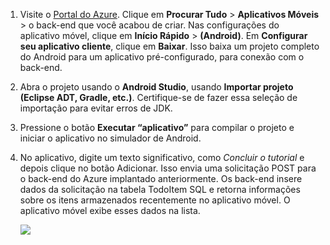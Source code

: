 
1. Visite o [Portal do Azure]. Clique em **Procurar Tudo** > **Aplicativos Móveis** > o back-end que você acabou de criar. Nas configurações do aplicativo móvel, clique em **Início Rápido** > **(Android)**. Em **Configurar seu aplicativo cliente**, clique em **Baixar**. Isso baixa um projeto completo do Android para um aplicativo pré-configurado, para conexão com o back-end. 
2. Abra o projeto usando o **Android Studio**, usando **Importar projeto (Eclipse ADT, Gradle, etc.)**. Certifique-se de fazer essa seleção de importação para evitar erros de JDK.
3. Pressione o botão **Executar “aplicativo”** para compilar o projeto e iniciar o aplicativo no simulador de Android.
4. No aplicativo, digite um texto significativo, como *Concluir o tutorial* e depois clique no botão Adicionar. Isso envia uma solicitação POST para o back-end do Azure implantado anteriormente. Os back-end insere dados da solicitação na tabela TodoItem SQL e retorna informações sobre os itens armazenados recentemente no aplicativo móvel. O aplicativo móvel exibe esses dados na lista. 
   
    ![](./media/app-service-mobile-android-quickstart/mobile-quickstart-startup-android.png)

[Portal do Azure]: https://portal.azure.com/
